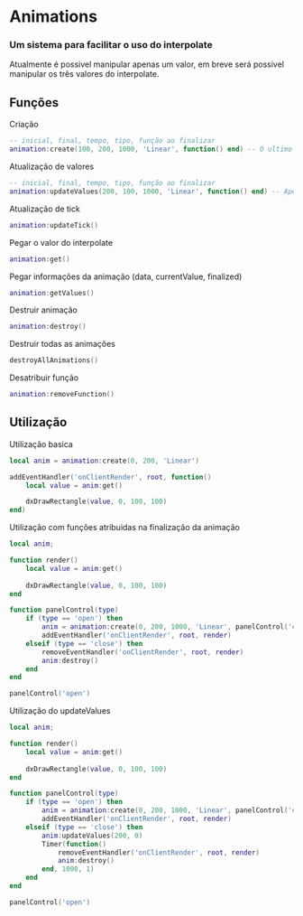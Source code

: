 # Animations
### Um sistema para facilitar o uso do interpolate
Atualmente é possivel manipular apenas um valor, em breve será possivel manipular os três valores do interpolate.

## Funções
Criação
```lua
-- inicial, final, tempo, tipo, função ao finalizar
animation:create(100, 200, 1000, 'Linear', function() end) -- O ultimo argumento não é necessario
```
Atualização de valores
```lua
-- inicial, final, tempo, tipo, função ao finalizar
animation:updateValues(200, 100, 1000, 'Linear', function() end) -- Apenas os dois primeiros argumentos são obrigatorios
```
Atualização de tick
```lua
animation:updateTick()
```
Pegar o valor do interpolate
```lua
animation:get()
```
Pegar informações da animação (data, currentValue, finalized)
```lua
animation:getValues()
```
Destruir animação
```lua
animation:destroy()
```
Destruir todas as animações
```lua
destroyAllAnimations()
```
Desatribuir função
```lua
animation:removeFunction()
```


## Utilização
Utilização basica
```lua
local anim = animation:create(0, 200, 'Linear')

addEventHandler('onClientRender', root, function()
    local value = anim:get()

    dxDrawRectangle(value, 0, 100, 100)
end)
```
Utilização com funções atribuidas na finalização da animação
```lua
local anim;

function render()
    local value = anim:get()
    
    dxDrawRectangle(value, 0, 100, 100)
end

function panelControl(type)
    if (type == 'open') then
        anim = animation:create(0, 200, 1000, 'Linear', panelControl('close'))
        addEventHandler('onClientRender', root, render)
    elseif (type == 'close') then
        removeEventHandler('onClientRender', root, render)
        anim:destroy()
    end
end

panelControl('open')
```
Utilização do updateValues
```lua
local anim;

function render()
    local value = anim:get()
    
    dxDrawRectangle(value, 0, 100, 100)
end

function panelControl(type)
    if (type == 'open') then
        anim = animation:create(0, 200, 1000, 'Linear', panelControl('close'))
        addEventHandler('onClientRender', root, render)
    elseif (type == 'close') then
        anim:updateValues(200, 0)
        Timer(function()
            removeEventHandler('onClientRender', root, render)
            anim:destroy()
        end, 1000, 1)
    end
end

panelControl('open')
```
